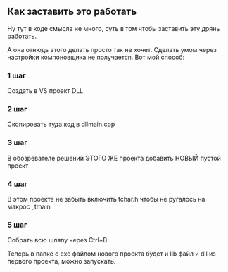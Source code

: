 ## Как заставить это работать
Ну тут в коде смысла не много, суть в том чтобы заставить эту дрянь работать.

А она отнюдь этого делать просто так не хочет. Сделать умом через настройки компоновщика
не получается. Вот мой способ:

### 1 шаг
Создать в VS проект DLL

### 2 шаг
Скопировать туда код в dllmain.cpp

### 3 шаг
В обозревателе решений ЭТОГО ЖЕ проекта добавить НОВЫЙ пустой проект

### 4 шаг
В этом проекте не забыть включить tchar.h чтобы не ругалось на макрос _tmain 

### 5 шаг
Собрать всю шляпу через Ctrl+B

Теперь в папке с exe файлом нового проекта будет и lib файл и dll из первого проекта, можно
запускать.

